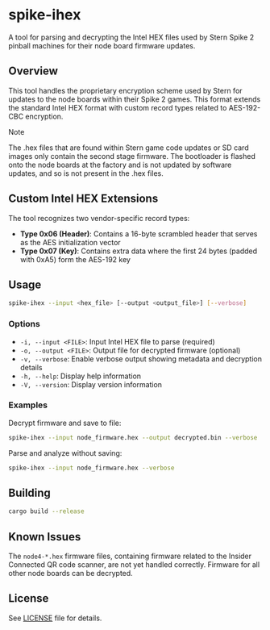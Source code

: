 # spike-ihex

A tool for parsing and decrypting the Intel HEX files used by Stern Spike
2 pinball machines for their node board firmware updates.

## Overview

This tool handles the proprietary encryption scheme used by Stern for updates
to the node boards within their Spike 2 games. This format extends the standard
Intel HEX format with custom record types related to AES-192-CBC encryption.

> [!NOTE]
> The .hex files that are found within Stern game code updates or SD card
> images only contain the second stage firmware. The bootloader is flashed onto
> the node boards at the factory and is not updated by software updates, and so
> is not present in the .hex files.

## Custom Intel HEX Extensions

The tool recognizes two vendor-specific record types:

- **Type 0x06 (Header)**: Contains a 16-byte scrambled header that serves as the AES initialization vector
- **Type 0x07 (Key)**: Contains extra data where the first 24 bytes (padded with 0xA5) form the AES-192 key

## Usage

```bash
spike-ihex --input <hex_file> [--output <output_file>] [--verbose]
```

### Options

- `-i, --input <FILE>`: Input Intel HEX file to parse (required)
- `-o, --output <FILE>`: Output file for decrypted firmware (optional)
- `-v, --verbose`: Enable verbose output showing metadata and decryption details
- `-h, --help`: Display help information
- `-V, --version`: Display version information

### Examples

Decrypt firmware and save to file:
```bash
spike-ihex --input node_firmware.hex --output decrypted.bin --verbose
```

Parse and analyze without saving:
```bash
spike-ihex --input node_firmware.hex --verbose
```

## Building

```bash
cargo build --release
```

## Known Issues

The `node4-*.hex` firmware files, containing firmware related to the Insider
Connected QR code scanner, are not yet handled correctly. Firmware for all
other node boards can be decrypted.

## License

See [LICENSE](LICENSE) file for details.
